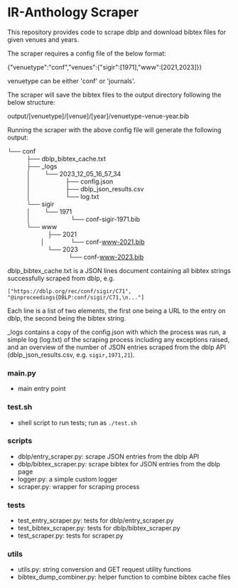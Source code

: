 # IR-Anthology Scraper

This repository provides code to scrape dblp and download bibtex files for given venues and years.

The scraper requires a config file of the below format:

{"venuetype":"conf","venues":{"sigir":[1971],"www":[2021,2023]}}

venuetype can be either 'conf' or 'journals'.

The scraper will save the bibtex files to the output directory following the below structure:

output/[venuetype]/[venue]/[year]/venuetype-venue-year.bib

Running the scraper with the above config file will generate the following output:

└── conf<br>
              ├── dblp_bibtex_cache.txt<br>
              ├── _logs<br>
              │        └── 2023_12_05_16_57_34<br>
              │                    ├── config.json<br>
              │                    ├── dblp_json_results.csv<br>
              │                    └── log.txt<br>
              └── sigir<br>
              │        └── 1971<br>
              │                               └── conf-sigir-1971.bib<br>
              └── www<br>
                       ├── 2021<br>
                       │                      └── conf-www-2021.bib<br>
                       └── 2023<br>
                                              └── conf-www-2023.bib<br>

dblp_bibtex_cache.txt is a JSON lines document containing all bibtex strings successfully scraped from dblp, e.g.

`["https://dblp.org/rec/conf/sigir/C71", "@inproceedings{DBLP:conf/sigir/C71,\n..."]`

Each line is a list of two elements, the first one being a URL to the entry on dblp, the second being the bibtex string.

_logs contains a copy of the config.json with which the process was run, a simple log (log.txt) of the scraping process including any exceptions raised, and an overview of the number of JSON entries scraped from the dblp API (dblp_json_results.csv, e.g. `sigir,1971,21`).

### main.py

- main entry point

### test.sh

- shell script to run tests; run as `./test.sh`

### scripts

- dblp/entry_scraper.py: scrape JSON entries from the dblp API
- dblp/bibtex_scraper.py: scrape bibtex for JSON entries from the dblp page
- logger.py: a simple custom logger
- scraper.py: wrapper for scraping process

### tests

- test_entry_scraper.py: tests for dblp/entry_scraper.py
- test_bibtex_scraper.py: tests for dblp/bibtex_scraper.py
- test_scraper.py: tests for scraper.py

### utils

- utils.py: string conversion and GET request utility functions
- bibtex_dump_combiner.py: helper function to combine bibtex cache files
